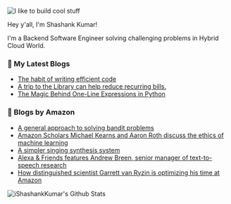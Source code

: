 ![I like to build cool stuff](https://res.cloudinary.com/dt8g3rhcy/image/upload/v1595929574/i_like_to_build_cool_shit._1_nzbwjh.png)

Hey y'all, I'm Shashank Kumar! 

I'm a Backend Software Engineer solving challenging problems in Hybrid Cloud World.

### 📕 My Latest Blogs
<!-- BLOG-POST-LIST:START -->
- [The habit of writing efficient code](https://medium.com/@ishashankkumar/the-habit-of-writing-efficient-code-153b05f04269?source=rss-d24dda280d5f------2)
- [A trip to the Library can help reduce recurring bills.](https://medium.com/swlh/a-trip-to-the-library-can-help-reduce-recurring-bills-23bca495cdf5?source=rss-d24dda280d5f------2)
- [The Magic Behind One-Line Expressions in Python](https://medium.com/swlh/the-magic-behind-one-line-expressions-in-python-816c10180c5c?source=rss-d24dda280d5f------2)
<!-- BLOG-POST-LIST:END -->

### 📕 Blogs by Amazon
<!-- AMAZON-BLOG-POST-LIST:START -->
- [A general approach to solving bandit problems](https://www.amazon.science/blog/a-general-approach-to-solving-bandit-problems)
- [Amazon Scholars Michael Kearns and Aaron Roth discuss the ethics of machine learning](https://www.amazon.science/latest-news/amazon-scholars-michael-kearns-and-aaron-roth-discuss-the-ethics-of-machine-learning)
- [A simpler singing synthesis system](https://www.amazon.science/blog/a-simpler-singing-synthesis-system)
- [Alexa & Friends features Andrew Breen, senior manager of text-to-speech research](https://www.amazon.science/videos-webinars/alexa-friends-features-andrew-breen-senior-manager-of-speech-research-alexa-ai)
- [How distinguished scientist Garrett van Ryzin is optimizing his time at Amazon](https://www.amazon.science/working-at-amazon/how-distinguished-scientist-garrett-van-ryzin-is-optimizing-his-time-at-amazon)
<!-- AMAZON-BLOG-POST-LIST:END -->



<img align="center" alt="iShashankKumar's Github Stats" src="https://github-readme-stats.vercel.app/api?username=ishashankkumar&show_icons=true&hide_border=true" />
